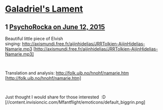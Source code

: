 # [Galadriel&#039;s Lament](https://community.fantasyflightgames.com/topic/180053-galadriels-lament/)

## 1 [PsychoRocka on June 12, 2015](https://community.fantasyflightgames.com/topic/180053-galadriels-lament/?do=findComment&comment=1657401)

Beautiful little piece of Elvish singing: http://axismundi.free.fr/aijinhidelias/JRRTolkien-AijinHidelias-Namarie.mp3 [http://axismundi.free.fr/aijinhidelias/JRRTolkien-AijinHidelias-Namarie.mp3]

 

Translation and analysis: http://folk.uib.no/hnohf/namarie.htm [http://folk.uib.no/hnohf/namarie.htm]

 

Just thought I would share for those interested  :D [//content.invisioncic.com/Mfantflight/emoticons/default_biggrin.png]

